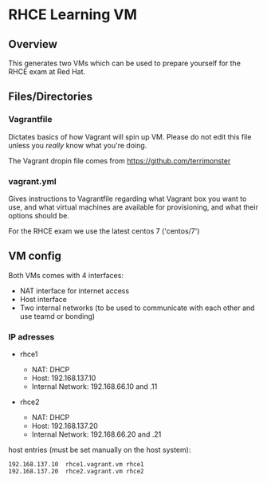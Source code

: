 # RHCE Learning VM

## Overview

This generates two VMs which can be used to prepare yourself for the RHCE exam at Red Hat. 

## Files/Directories

### Vagrantfile

Dictates basics of how Vagrant will spin up VM. Please do not edit this file unless you *really* know what you're doing.

The Vagrant dropin file comes from https://github.com/terrimonster


### vagrant.yml

Gives instructions to Vagrantfile regarding what Vagrant box you want to use, and what virtual machines are available for provisioning, and what their options should be. 

For the RHCE exam we use the latest centos 7 ('centos/7')

## VM config

Both VMs comes with 4 interfaces: 
* NAT interface for internet access
* Host interface
* Two internal networks (to be used to communicate with each other and use teamd or bonding)


### IP adresses
* rhce1
  * NAT: DHCP
  * Host: 192.168.137.10
  * Internal Network: 192.168.66.10 and .11

* rhce2
  * NAT: DHCP
  * Host: 192.168.137.20
  * Internal Network: 192.168.66.20 and .21

host entries (must be set manually on the host system): 
```
192.168.137.10  rhce1.vagrant.vm rhce1
192.168.137.20  rhce2.vagrant.vm rhce2
```

